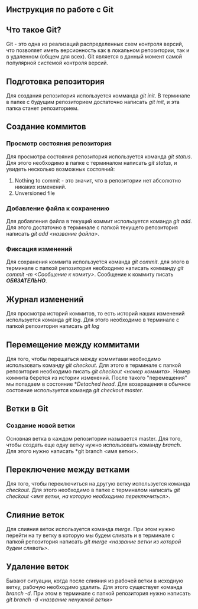 
## Инструкция по работе с Git

## Что такое Git?
Git - это одна из реализаций распределенных схем контроля версий, что позволяет иметь версионность как в локальном репозитории, так и в удаленном (общем для всех). Git является в данный момент самой популярной системой контроля версий.

## Подготовка репозитория
Для создания репозитория используется комманда *git init*. В терминале в папке с будущим репозиторием достаточно написать *git init*, и эта папка станет репозиторием.

## Создание коммитов

### Просмотр состояния репозитория
Для просмотра состояния репозитория используется команда *git status*. Для этого необходимо в папке с терминалом написать *git status*, и увидеть несколько возможных состояний:
1. Nothing to commit - это значит, что в репозитории нет абсолютно никаких изменений.
2. Unversioned file

### Добавление файла к сохранению
Для добавления файла в текущий коммит используется команда *git add*. Для этого достаточно в терминале с папкой текущего репозитория написать *git add <название файла>*.

###  Фиксация изменений
Для сохранения коммита используется команда *git commit*. для этого в терминале с папкой репозитория необходимо написать комманду *git commit -m <Cообщение к комиту>*. Сообщение к коммиту писать ***ОБЯЗАТЕЛЬНО***.

## Журнал изменений
Для просмотра историй коммитов, то есть историй наших изменений используется команда *git log*. Для этого необходимо в терминале с папкой репозитория написать *git log*

## Перемещение между коммитами
Для того, чтобы перещаться между коммитами необходимо использовать команду *git checkout*. Для этого в терминале с папкой репозитория необходимо писать *git checkout <номер коммита>*. Номер коммита берется из истории изменений. После такого "перемещения" мы попадаем в состояние **Detached head*. Для возвращения в обычное состояние используется команда *git checkout master*.

## Ветки в Git

### Создание новой ветки
Основная ветка в каждом репозитории называется master. Для того, чтобы создать еще одну ветку нужно использовать команду *branch*. Для этого нужно написать *git branch <имя ветки>.

## Переключение между ветками
Для того, чтобы переключиться на другую ветку используется команда *checkout*. Для этого необходимо в папке с терминалом написать *git checkout <имя ветки, на которую необходимо переключиться>*.

## Слияние веток 
Для слияния веток используется команда *merge*. При этом нужно перейти на ту ветку в которую мы будем сливать и в терминале с папкой репозитория написать *git merge <название ветки из которой будем сливать>*. 


## Удаление веток
Бывают ситуации, когда после слияния из рабочей ветки в исходную ветку, рабочую необходимо удалить. Для этого существует команда *branch -d*. При этом в терминале с папкой репозитория нужно написать *git branch -d <название ненужной ветки>*